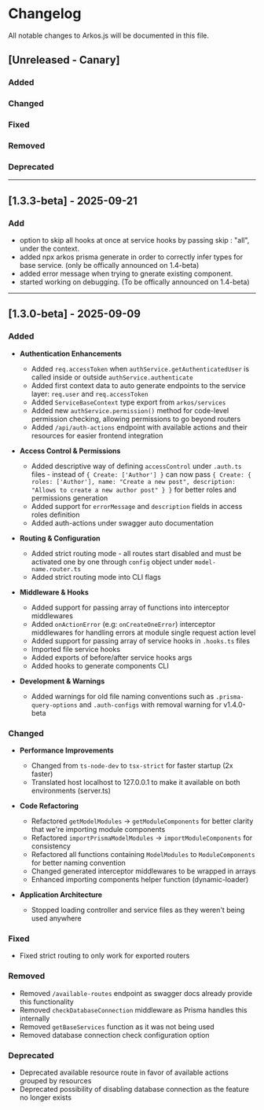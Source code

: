 # Changelog

All notable changes to Arkos.js will be documented in this file.

## [Unreleased - Canary]

### Added

### Changed

### Fixed

### Removed

### Deprecated

---

## [1.3.3-beta] - 2025-09-21

### Add

- option to skip all hooks at once at service hooks by passing skip : "all", under the context.
- added npx arkos prisma generate in order to correctly infer types for base service. (only be offically announced on 1.4-beta)
- added error message when trying to gnerate existing component.
- started working on debugging. (To be offically announced on 1.4-beta)

---

## [1.3.0-beta] - 2025-09-09

### Added

- **Authentication Enhancements**
    - Added `req.accessToken` when `authService.getAuthenticatedUser` is called inside or outside `authService.authenticate`
    - Added first context data to auto generate endpoints to the service layer: `req.user` and `req.accessToken`
    - Added `ServiceBaseContext` type export from `arkos/services`
    - Added new `authService.permission()` method for code-level permission checking, allowing permissions to go beyond routers
    - Added `/api/auth-actions` endpoint with available actions and their resources for easier frontend integration

- **Access Control & Permissions**
    - Added descriptive way of defining `accessControl` under `.auth.ts` files - instead of `{ Create: ['Author'] }` can now pass `{ Create: { roles: ['Author'], name: "Create a new post", description: "Allows to create a new author post" } }` for better roles and permissions generation
    - Added support for `errorMessage` and `description` fields in access roles definition
    - Added auth-actions under swagger auto documentation

- **Routing & Configuration**
    - Added strict routing mode - all routes start disabled and must be activated one by one through `config` object under `model-name.router.ts`
    - Added strict routing mode into CLI flags

- **Middleware & Hooks**
    - Added support for passing array of functions into interceptor middlewares
    - Added `onActionError` (e.g: `onCreateOneError`) interceptor middlewares for handling errors at module single request action level
    - Added support for passing array of service hooks in `.hooks.ts` files
    - Imported file service hooks
    - Added exports of before/after service hooks args
    - Added hooks to generate components CLI

- **Development & Warnings**
    - Added warnings for old file naming conventions such as `.prisma-query-options` and `.auth-configs` with removal warning for v1.4.0-beta

### Changed

- **Performance Improvements**
    - Changed from `ts-node-dev` to `tsx-strict` for faster startup (2x faster)
    - Translated host localhost to 127.0.0.1 to make it available on both environments (server.ts)

- **Code Refactoring**
    - Refactored `getModelModules` → `getModuleComponents` for better clarity that we're importing module components
    - Refactored `importPrismaModelModules` → `importModuleComponents` for consistency
    - Refactored all functions containing `ModelModules` to `ModuleComponents` for better naming convention
    - Changed generated interceptor middlewares to be wrapped in arrays
    - Enhanced importing components helper function (dynamic-loader)

- **Application Architecture**
    - Stopped loading controller and service files as they weren't being used anywhere

### Fixed

- Fixed strict routing to only work for exported routers

### Removed

- Removed `/available-routes` endpoint as swagger docs already provide this functionality
- Removed `checkDatabaseConnection` middleware as Prisma handles this internally
- Removed `getBaseServices` function as it was not being used
- Removed database connection check configuration option

### Deprecated

- Deprecated available resource route in favor of available actions grouped by resources
- Deprecated possibility of disabling database connection as the feature no longer exists
